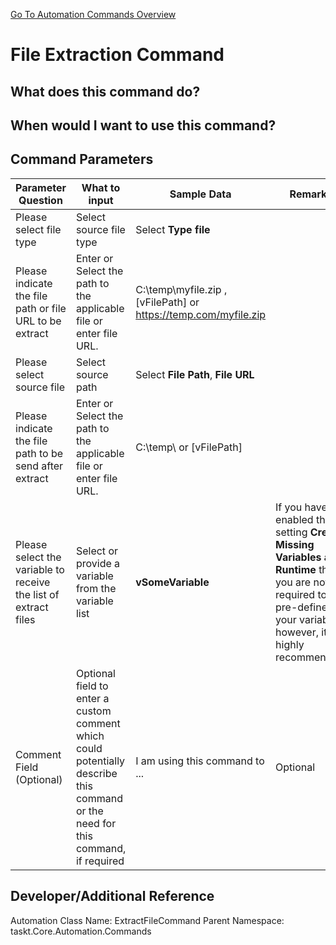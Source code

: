 <!--TITLE: File Extraction Command -->
<!-- SUBTITLE: a command in the File Operation Commands group. -->
[Go To Automation Commands Overview](/automation-commands.md)


# File Extraction Command


## What does this command do?



## When would I want to use this command?



## Command Parameters
| Parameter Question   	| What to input  	|  Sample Data 	| Remarks  	|
| ---                    | ---               | ---           | ---       |
|Please select file type|Select source file type|Select **Type file**||
|Please indicate the file path or file URL to be extract|Enter or Select the path to the applicable file or enter file URL.|C:\temp\myfile.zip , [vFilePath] or https://temp.com/myfile.zip||
|Please select source file|Select source path|Select **File Path**, **File URL**||
|Please indicate the file path to be send after extract|Enter or Select the path to the applicable file or enter file URL.|C:\temp\ or [vFilePath]||
|Please select the variable to receive the list of extract files|Select or provide a variable from the variable list|**vSomeVariable**|If you have enabled the setting **Create Missing Variables at Runtime** then you are not required to pre-define your variables, however, it is highly recommended.|
|Comment Field (Optional)|Optional field to enter a custom comment which could potentially describe this command or the need for this command, if required|I am using this command to ...|Optional|


## Developer/Additional Reference
Automation Class Name: ExtractFileCommand
Parent Namespace: taskt.Core.Automation.Commands
